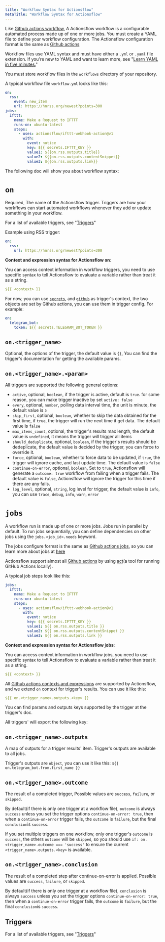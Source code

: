 ```yaml
---
title: "Workflow Syntax for Actionsflow"
metaTitle: "Workflow Syntax for Actionsflow"
---
```


Like [Github actions workflow](https://docs.github.com/en/actions/reference/workflow-syntax-for-github-actions), A Actionsflow workflow is a configurable automated process made up of one or more jobs. You must create a YAML file to define your workflow configuration. The Actionsflow configuration format is the same as [Github actions](https://docs.github.com/en/actions/configuring-and-managing-workflows/configuring-a-workflow)

Workflow files use YAML syntax and must have either a `.yml` or `.yaml` file extension. If you're new to YAML and want to learn more, see "[Learn YAML in five minutes.](https://www.codeproject.com/Articles/1214409/Learn-YAML-in-five-minutes)"

You must store workflow files in the `workflows` directory of your repository.

A typical workflow file `workflow.yml` looks like this:

```yaml
on:
  rss:
    event: new_item
    url: https://hnrss.org/newest?points=300
jobs:
  ifttt:
    name: Make a Request to IFTTT
    runs-on: ubuntu-latest
    steps:
      - uses: actionsflow/ifttt-webhook-action@v1
        with:
          event: notice
          key: ${{ secrets.IFTTT_KEY }}
          value1: ${{on.rss.outputs.title}}
          value2: ${{on.rss.outputs.contentSnippet}}
          value3: ${{on.rss.outputs.link}}
```

The following doc will show you about workflow syntax:

# `on`

Required, The name of the Actionsflow trigger. Triggers are how your workflows can start automated workflows whenever they add or update something in your workflow.

For a list of available triggers, see "[Triggers](/docs/triggers.md)"

Example using RSS trigger:

```yaml
on:
  rss:
    url: https://hnrss.org/newest?points=300
```

**Context and expression syntax for Actionsflow on**:

You can access context information in workflow triggers, you need to use specific syntax to tell Actionsflow to evaluate a variable rather than treat it as a string.

```yaml
${{ <context> }}
```

For now, you can use [`secrets`](https://docs.github.com/en/actions/configuring-and-managing-workflows/creating-and-storing-encrypted-secrets), and [`github`](https://docs.github.com/en/actions/reference/context-and-expression-syntax-for-github-actions#github-context) as trigger's context, the two objects are set by Github actions, you can use them in trigger config. For example:

```yaml
on:
  telegram_bot:
    token: ${{ secrets.TELEGRAM_BOT_TOKEN }}
```

## `on.<trigger_name>`

Optional, the options of the trigger, the default value is `{}`, You can find the trigger's documentation for getting the available params.

## `on.<trigger_name>.<param>`

All triggers are supported the following general options:

- `active`, optional, `boolean`, if the trigger is active, default is `true`. for some reason, you can make trigger inactive by set `active: false`
- `every`, optional, `number`, polling data interval time, the unit is minute, the default value is `5`
- `skip_first`, optional, `boolean`, whether to skip the data obtained for the first time, if `true`, the trigger will run the next time it get data. The default value is `false`
- `max_items_count`, optional, the trigger's results max length, the default value is `undefined`, it means the trigger will trigger all items
- `should_deduplicate`, optional, `boolean`, if the trigger's results should be dedeplicate, the default value is decided by the trigger, you can force to override it.
- `force`, optional, `boolean`, whether to force data to be updated, if `true`, the trigger will ignore cache, and last update time. The default value is `false`
- `continue-on-error`, optional, `boolean`, Set to `true`, Actionsflow will generate a `outcome: true` workflow from failing when a trigger fails. The default value is `false`, Actionsflow will ignore the trigger for this time if there are any fails.
- `log_level`, optional, `string`, log level for trigger, the default value is `info`, you can use `trace`, `debug`, `info`, `warn`, `error`

# `jobs`

A workflow run is made up of one or more jobs. Jobs run in parallel by default. To run jobs sequentially, you can define dependencies on other jobs using the `jobs.<job_id>.needs` keyword.

The jobs configure format is the same as [Github actions jobs](https://docs.github.com/en/actions/reference/workflow-syntax-for-github-actions#jobs), so you can learn more about jobs at [here](https://docs.github.com/en/actions/reference/workflow-syntax-for-github-actions#jobs)

Actionsflow support almost all [Github actions](https://github.com/marketplace?type=actions) by using [act](https://github.com/nektos/act)(a tool for running GitHub Actions locally).

A typical job steps look like this:

```yaml
jobs:
  ifttt:
    name: Make a Request to IFTTT
    runs-on: ubuntu-latest
    steps:
      - uses: actionsflow/ifttt-webhook-action@v1
        with:
          event: notice
          key: ${{ secrets.IFTTT_KEY }}
          value1: ${{ on.rss.outputs.title }}
          value2: ${{ on.rss.outputs.contentSnippet }}
          value3: ${{ on.rss.outputs.link }}
```

**Context and expression syntax for Actionsflow jobs**:

You can access context information in workflow jobs, you need to use specific syntax to tell Actionsflow to evaluate a variable rather than treat it as a string.

```yaml
${{ <context> }}
```

All [Github actions contexts and expressions](https://docs.github.com/en/actions/reference/context-and-expression-syntax-for-github-actions) are supported by Actionsflow, and we extend `on` context for trigger's results. You can use it like this:

```yaml
${{ on.<trigger_name>.outputs.<key> }}
```

You can find params and outputs keys supported by the trigger at the trigger's doc.

All triggers' will export the following key:

## `on.<trigger_name>.outputs`

A map of outputs for a trigger results' item. Trigger's outputs are available to all jobs.

Trigger's outputs are `object`, you can use it like this: `${{ on.telegram_bot.from.first_name }}`

## `on.<trigger_name>.outcome`

The result of a completed trigger, Possible values are `success`, `failure`, or `skipped`.

By default(if there is only one trigger at a workflow file), `outcome` is always `success` unless you set the trigger options `continue-on-error: true`, then when a `continue-on-error` trigger fails, the `outcome` is `failure`, but the final `conclusion`is `success`.

If you set multiple triggers on one workflow, only one trigger's `outcome` is `success`, the others `outcome` will be `skipped`, so you should use `if: on.<trigger_name>.outcome === 'success'` to ensure the current `<trigger_name>.outputs.<key>` is available.

## `on.<trigger_name>.conclusion`

The result of a completed step after continue-on-error is applied. Possible values are `success`, `failure`, or `skipped`.

By default(if there is only one trigger at a workflow file), `conclusion` is always `success` unless you set the trigger options `continue-on-error: true`, then when a `continue-on-error` trigger fails, the `outcome` is `failure`, but the final `conclusion`is `success`.

## Triggers

For a list of available triggers, see "[Triggers](/docs/triggers.md)"
